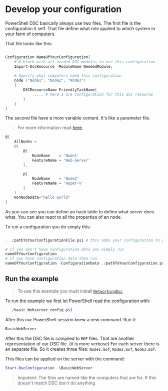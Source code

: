 # Develop your configuration

PowerShell DSC basically always use two files. The first file is the configuration it self. That file define what role applied to which system in your farm of computers.

That file looks like this:

```powershell

Configuration NameOfYourConfiguration{
    # A block with all needed DSC modules to use this configuration
    Import-DscResource -ModuleName NeededModule; 
    
    # Specify what computers need this configuration
    node ("Node1", "Node2", "Node3")
    {
        DSCResourceName FriendlyTaskName{
            ..... # here a are configuration for this dsc resource
        }
    }
}

```

The second file have a more variable content. It's like a parameter file.

> For more information read [here](https://docs.microsoft.com/en-us/powershell/dsc/configurations/configdata).

```powershell
@{
    AllNodes =
    @(
        @{
            NodeName    = 'Node1'
            FeatureName = 'Web-Server'
        },

        @{
            NodeName    = 'Node2'
            FeatureName = 'Hyper-V'
        }
    )
    NonNodeData="hello world"
}
```

As you can see you can define an hash table to define what server does what. You can also react to all the properties of an node.

To run a configuration you do simply this:

```powershell

. ./pathToYourConfigurationFile.ps1 # this adds your configuration to your powershell session

# if you don't have configuration data you simply run
nameOfYourConfiguration
# if you have configuration data then run
nameOfYourConfiguration -ConfigurationData ./pathToYourConfiguration.ps1

```

## Run the example

> To use this example you must install [`NetworkingDsc`](https://www.powershellgallery.com/packages/NetworkingDsc/7.2.0.0).

To run the example we first let PowerShell read the configuration with:

```powershell
. ./basic_Webserver_config.ps1
```
After this our PowerShell session knew a new command. Run it:

```powershell
BasicWebServer
```

After this the DSC file is compiled to `MOF` files. That are another representation of our DSC file. (it is more verbose) For each server there is an separate file. So it creates three files: `Node1.mof`, `Node2.mof`, `Node3.mof`.

This files can be applied on the server with the command:

```powershell
Start-DscConfiguration .\BasicWebServer
```

> Impotent: The files are named like the computers that are for. If this doesn't match DSC don't do anything